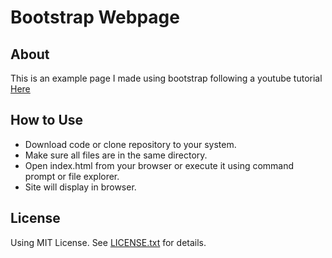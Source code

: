 # Bootstrap Webpage

## About
This is an example page I made using bootstrap following a youtube tutorial [Here](https://www.youtube.com/watch?v=eIWRbvE1B2E)

## How to Use
* Download code or clone repository to your system.
* Make sure all files are in the same directory.
* Open index.html from your browser or execute it using command prompt or file explorer.
* Site will display in browser.

## License
Using MIT License. See [LICENSE.txt](https://github.com/vandyand/Bootstrap-Webpage/blob/master/LICENSE.txt) for details.
